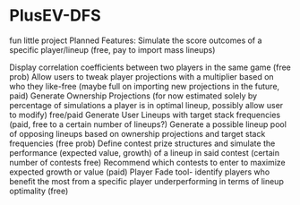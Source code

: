 # PlusEV-DFS
fun little project
Planned Features:
Simulate the score outcomes of a specific player/lineup (free, pay to import mass lineups)

Display correlation coefficients between two players in the same game (free prob)
Allow users to tweak player projections with a multiplier based on who they like-free (maybe full on importing new projections in the future, paid)
Generate Ownership Projections (for now estimated solely by percentage of simulations a player is in optimal lineup, possibly allow user to modify) free/paid
Generate User Lineups with target stack frequencies (paid, free to a certain number of lineups?)
Generate a possible lineup pool of opposing lineups based on ownership projections and target stack frequencies (free prob)
Define contest prize structures and simulate the performance (expected value, growth) of a lineup in said contest (certain number of contests free)
Recommend which contests to enter to maximize expected growth or value (paid)
Player Fade tool- identify players who benefit the most from a specific player underperforming in terms of lineup optimality (free)
